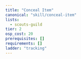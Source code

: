 ```yaml
---
title: "Conceal Item"
canonical: "skill/conceal-item"
lists:
  - scouts-guild
tier: 2
osp_cost: 20
prerequisites: []
requirements: []
ladder: "tracking"
---
```

